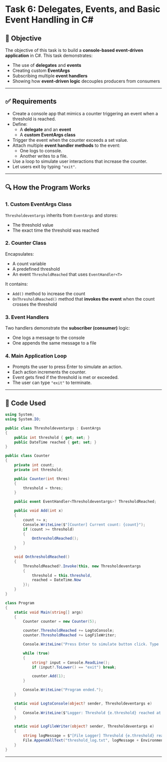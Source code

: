 # Task 6: Delegates, Events, and Basic Event Handling in C#

## 📌 Objective
The objective of this task is to build a **console-based event-driven application** in C#. This task demonstrates:
- The use of **delegates** and **events**
- Creating custom **EventArgs**
- Subscribing multiple **event handlers**
- Showing how **event-driven logic** decouples producers from consumers

---

## ✅ Requirements
- Create a console app that mimics a counter triggering an event when a threshold is reached.
- Define:
  - A **delegate** and an **event**
  - A **custom EventArgs class**
- Trigger the event when the counter exceeds a set value.
- Attach multiple **event handler methods** to the event:
  - One logs to console.
  - Another writes to a file.
- Use a loop to simulate user interactions that increase the counter.
- Let users exit by typing `"exit"`.

---

## 🔍 How the Program Works

### 1. **Custom EventArgs Class**
`Thresholdeventargs` inherits from `EventArgs` and stores:
- The threshold value
- The exact time the threshold was reached

### 2. **Counter Class**
Encapsulates:
- A count variable
- A predefined threshold
- An event `ThresholdReached` that uses `EventHandler<T>`

It contains:
- `Add()` method to increase the count
- `OnThresholdReached()` method that **invokes the event** when the count crosses the threshold

### 3. **Event Handlers**
Two handlers demonstrate the **subscriber (consumer)** logic:
- One logs a message to the console
- One appends the same message to a file

### 4. **Main Application Loop**
- Prompts the user to press Enter to simulate an action.
- Each action increments the counter.
- Event gets fired if the threshold is met or exceeded.
- The user can type `"exit"` to terminate.

---

## 🧠 Code Used

```csharp
using System;
using System.IO;

public class Thresholdeventargs : EventArgs
{
    public int threshold { get; set; }
    public DateTime reached { get; set; }
}

public class Counter
{
    private int count;
    private int threshold;

    public Counter(int thres)
    {
        threshold = thres;
    }

    public event EventHandler<Thresholdeventargs>? ThresholdReached;

    public void Add(int x)
    {
        count += x;
        Console.WriteLine($"[Counter] Current count: {count}");
        if (count >= threshold)
        {
            OnthresholdReached();
        }
    }

    void OnthresholdReached()
    {
        ThresholdReached?.Invoke(this, new Thresholdeventargs 
        { 
            threshold = this.threshold, 
            reached = DateTime.Now 
        });
    }
}

class Program
{
    static void Main(string[] args)
    {
        Counter counter = new Counter(5);

        counter.ThresholdReached += LogtoConsole;
        counter.ThresholdReached += LogFileWriter;

        Console.WriteLine("Press Enter to simulate button click. Type 'exit' to quit.");

        while (true)
        {
            string? input = Console.ReadLine();
            if (input?.ToLower() == "exit") break;

            counter.Add(1);
        }

        Console.WriteLine("Program ended.");
    }

    static void LogtoConsole(object? sender, Thresholdeventargs e)
    {
        Console.WriteLine($"Logger: Threshold {e.threshold} reached at {e.reached}");
    }

    static void LogFileWriter(object? sender, Thresholdeventargs e)
    {
        string logMessage = $"[File Logger] Threshold {e.threshold} reached at {e.reached}";
        File.AppendAllText("threshold_log.txt", logMessage + Environment.NewLine);
    }
}
```

---